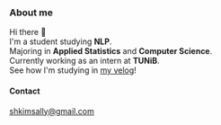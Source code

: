### About me

Hi there 👋  
I'm a student studying **NLP**.  
Majoring in **Applied Statistics** and **Computer Science**.  
Currently working as an intern at **TUNiB**.  
See how I'm studying in [my velog](https://velog.io/@shkimsally)!  

#### Contact
shkimsally@gmail.com

<!--
**shkim0116/shkim0116** is a ✨ _special_ ✨ repository because its `README.md` (this file) appears on your GitHub profile.

Here are some ideas to get you started:

- 🔭 I’m currently working on ...
- 🌱 I’m currently learning ...
- 👯 I’m looking to collaborate on ...
- 🤔 I’m looking for help with ...
- 💬 Ask me about ...
- 📫 How to reach me: ...
- 😄 Pronouns: ...
- ⚡ Fun fact: ...
-->

